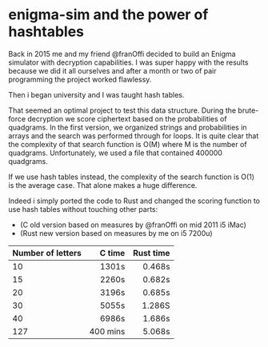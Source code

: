 # enigma-sim and the power of hashtables
Back in 2015 me and my friend @franOffi decided to build an Enigma simulator with decryption capabilities.
I was super happy with the results because we did it all ourselves and after a month or two of pair programming the project worked flawlessy.

Then i began university and I was taught hash tables.

That seemed an optimal project to test this data structure. 
During the brute-force decryption we score ciphertext based on the probabilities of quadgrams. In the first version, we organized strings and probabilities in arrays and the search was performed through for loops. It is quite clear that the complexity of that search function is O(M) where M is the number of quadgrams.
Unfortunately, we used a file that contained 400000 quadgrams.

If we use hash tables instead, the complexity of the search function is O(1) is the average case.
That alone makes a huge difference.

Indeed i simply ported the code to Rust and changed the scoring function to use hash tables without touching other parts:

* (C old version based on measures by @franOffi on mid 2011 i5 iMac)
* (Rust new version based on measures by me on i5 7200u)

| Number of letters | C time          | Rust time         |
|-------------------|----------------:|------------------:|
|10                 |1301s            |0.468s             |
|15                 |2260s            |0.682s             |
|20                 |3196s            |0.685s             | 
|30                 |5055s            |1.286S             |
|40                 |6986s            |1.686s             |
|127                |400 mins         |5.068s             |

